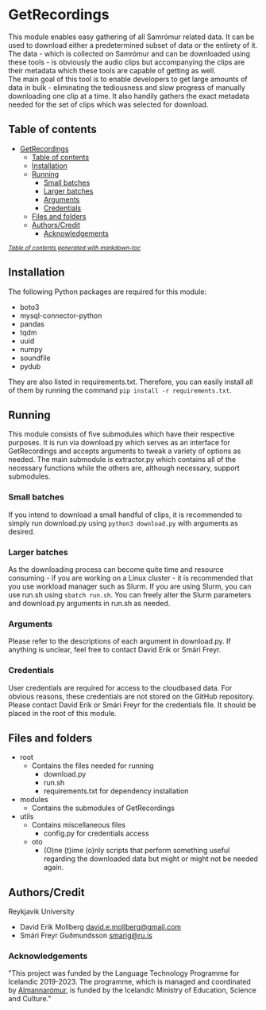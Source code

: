 # GetRecordings
This module enables easy gathering of all Samrómur related data. It can be used to download either a predetermined subset of data or the entirety of it. The data - which is collected on Samrómur and can be downloaded using these tools - is obviously the audio clips but accompanying the clips are their metadata which these tools are capable of getting as well.  
The main goal of this tool is to enable developers to get large amounts of data in bulk -  eliminating the tediousness and slow progress of manually downloading one clip at a time. It also handily gathers the exact metadata needed for the set of clips which was selected for download.

## Table of contents
- [GetRecordings](#getrecordings)
  - [Table of contents](#table-of-contents)
  - [Installation](#installation)
  - [Running](#running)
    - [Small batches](#small-batches)
    - [Larger batches](#larger-batches)
    - [Arguments](#arguments)
    - [Credentials](#credentials)
  - [Files and folders](#files-and-folders)
  - [Authors/Credit](#authorscredit)
    - [Acknowledgements](#acknowledgements)

<small><i><a href='http://ecotrust-canada.github.io/markdown-toc/'>Table of contents generated with markdown-toc</a></i></small>


## Installation
The following Python packages are required for this module:
* boto3
* mysql-connector-python
* pandas
* tqdm
* uuid
* numpy
* soundfile
* pydub

They are also listed in requirements.txt. Therefore, you can easily install all of them by running the command `pip install -r requirements.txt`.

## Running
This module consists of five submodules which have their respective purposes. It is run via download.py which serves as an interface for GetRecordings and accepts arguments to tweak a variety of options as needed. The main submodule is extractor.py which contains all of the necessary functions while the others are, although necessary, support submodules.

### Small batches
If you intend to download a small handful of clips, it is recommended to simply run download.py using `python3 download.py` with arguments as desired.

### Larger batches
As the downloading process can become quite time and resource consuming - if you are working on a Linux cluster - it is recommended that you use workload manager such as Slurm. If you are using Slurm, you can use run.sh using `sbatch run.sh`. You can freely alter the Slurm parameters and download.py arguments in run.sh as needed.

### Arguments
Please refer to the descriptions of each argument in download.py. If anything is unclear, feel free to contact David Erik or Smári Freyr.

### Credentials
User credentials are required for access to the cloudbased data. For obvious reasons, these credentials are not stored on the GitHub repository. Please contact David Erik or Smári Freyr for the credentials file. It should be placed in the root of this module.

## Files and folders
- root
  - Contains the files needed for running
    - download.py
    - run.sh
    - requirements.txt for dependency installation
- modules
  - Contains the submodules of GetRecordings
- utils
  - Contains miscellaneous files
    - config.py for credentials access
  - oto
    - (O)ne (t)ime (o)nly scripts that perform something useful regarding the downloaded data but might or might not be needed again.

## Authors/Credit
Reykjavik University

- David Erik Mollberg <david.e.mollberg@gmail.com>
- Smári Freyr Guðmundsson <smarig@ru.is>

### Acknowledgements
"This project was funded by the Language Technology Programme for Icelandic 2019-2023. The programme, which is managed and coordinated by [Almannarómur](https://almannaromur.is/), is funded by the Icelandic Ministry of Education, Science and Culture."